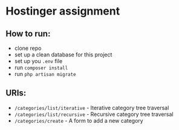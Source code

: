 Hostinger assignment
=

How to run:
-
- clone repo
- set up a clean database for this project
- set up you `.env` file
- run `composer install`
- run `php artisan migrate`

URIs:
-
- `/categories/list/iterative` - Iterative category tree traversal
- `/categories/list/recursive` - Recursive category tree traversal
- `/categories/create` - A form to add a new category
